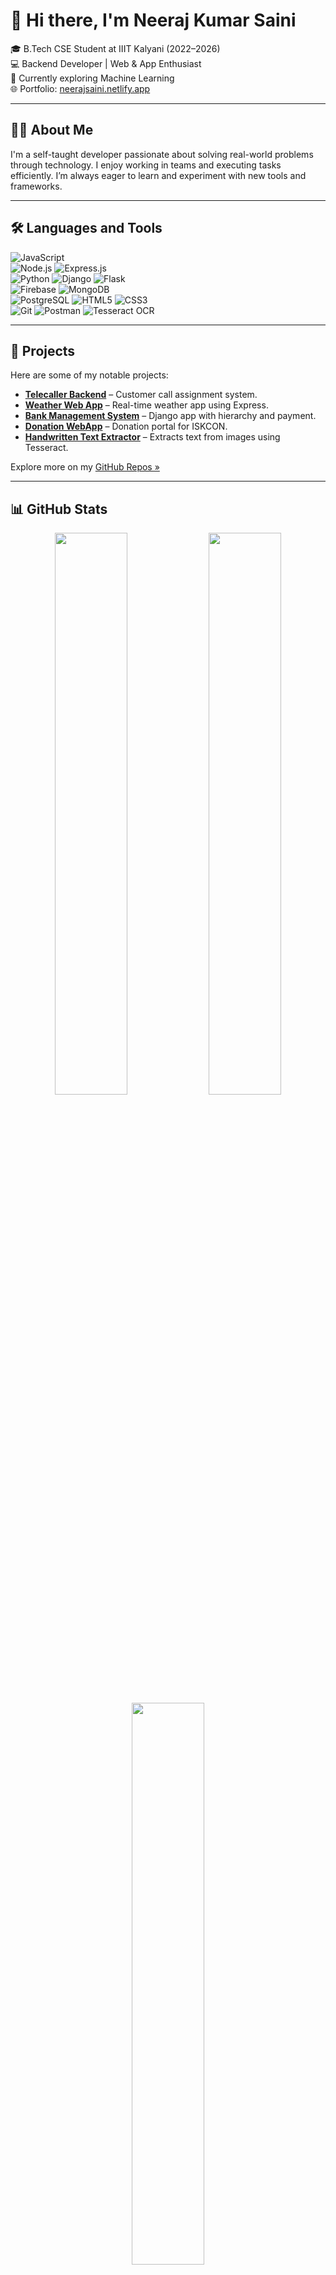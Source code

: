 # 👋 Hi there, I'm Neeraj Kumar Saini

🎓 B.Tech CSE Student at IIIT Kalyani (2022–2026)  
💻 Backend Developer | Web & App Enthusiast  
🧠 Currently exploring Machine Learning  
🌐 Portfolio: [neerajsaini.netlify.app](https://neerajsaini.netlify.app/)

---

## 🧑‍💻 About Me

I'm a self-taught developer passionate about solving real-world problems through technology. I enjoy working in teams and executing tasks efficiently. I’m always eager to learn and experiment with new tools and frameworks.

---

## 🛠️ Languages and Tools

![JavaScript](https://img.shields.io/badge/-JavaScript-F7DF1E?logo=javascript&logoColor=000)  
![Node.js](https://img.shields.io/badge/-Node.js-339933?logo=node.js&logoColor=fff)
![Express.js](https://img.shields.io/badge/-Express.js-000000?logo=express&logoColor=fff)  
![Python](https://img.shields.io/badge/-Python-3776AB?logo=python&logoColor=fff)
![Django](https://img.shields.io/badge/-Django-092E20?logo=django&logoColor=fff)
![Flask](https://img.shields.io/badge/-Flask-000?logo=flask)  
![Firebase](https://img.shields.io/badge/-Firebase-FFCA28?logo=firebase&logoColor=000)
![MongoDB](https://img.shields.io/badge/-MongoDB-47A248?logo=mongodb&logoColor=fff)  
![PostgreSQL](https://img.shields.io/badge/-PostgreSQL-336791?logo=postgresql&logoColor=fff)
![HTML5](https://img.shields.io/badge/-HTML5-E34F26?logo=html5&logoColor=fff)
![CSS3](https://img.shields.io/badge/-CSS3-1572B6?logo=css3&logoColor=fff)  
![Git](https://img.shields.io/badge/-Git-F05032?logo=git&logoColor=fff)
![Postman](https://img.shields.io/badge/-Postman-FF6C37?logo=postman&logoColor=fff)
![Tesseract OCR](https://img.shields.io/badge/-Tesseract-4285F4?logo=google&logoColor=fff)

---

## 🚀 Projects

Here are some of my notable projects:

- **[Telecaller Backend](https://github.com/Neerajsainii/telecaller_backend)** – Customer call assignment system.
- **[Weather Web App](https://github.com/Neerajsainii/weather_web_app)** – Real-time weather app using Express.
- **[Bank Management System](https://github.com/Neerajsainii/bank_management_system)** – Django app with hierarchy and payment.
- **[Donation WebApp](https://github.com/Neerajsainii/donation)** – Donation portal for ISKCON.
- **[Handwritten Text Extractor](https://github.com/Neerajsainii/handwritten-text-extractor)** – Extracts text from images using Tesseract.

Explore more on my [GitHub Repos »](https://github.com/Neerajsainii?tab=repositories)

---

## 📊 GitHub Stats

<div align="center">
  <img src="https://github-readme-stats.vercel.app/api?username=Neerajsainii&show_icons=true&theme=radical" width="48%" />
  <img src="https://github-readme-streak-stats.herokuapp.com/?user=Neerajsainii&theme=radical" width="48%" />
  <img src="https://github-readme-stats.vercel.app/api/top-langs/?username=Neerajsainii&layout=compact&theme=radical" width="48%" />
</div>

---

## 📫 Connect With Me

- 📧 Email: [sainineeraj0852@gmail.com](mailto:sainineeraj0852@gmail.com)
- 📱 Phone: +91 9509524828
- 🌐 Portfolio: [neerajsaini.netlify.app](https://neerajsaini.netlify.app/)
- 📸 Instagram: [@nycto.philia](https://www.instagram.com/nycto.philia/)

---

*Let’s collaborate and grow together 🚀*
